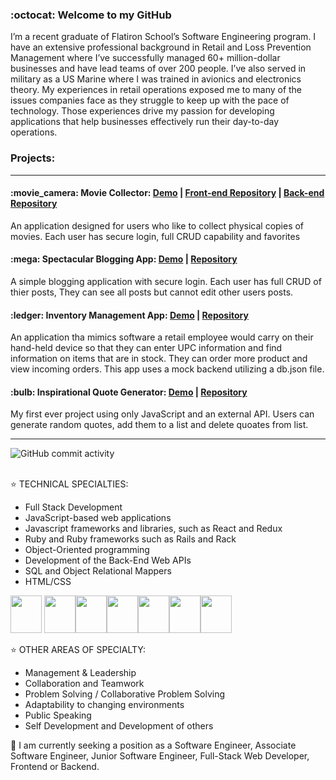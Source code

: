 ### :octocat: Welcome to my GitHub

<!--
**ethan-rodriguez/ethan-rodriguez** is a ✨ _special_ ✨ repository because its `README.md` (this file) appears on your GitHub profile.

Here are some ideas to get you started:

- 🔭 I’m currently working on ...
- 🌱 I’m currently learning ...
- 👯 I’m looking to collaborate on ...
- 🤔 I’m looking for help with ...
- 💬 Ask me about ...
- 📫 How to reach me: ...
- 😄 Pronouns: ...
- ⚡ Fun fact: ...

-->

I’m a recent graduate of Flatiron School’s Software Engineering program. I have an extensive professional background in Retail and Loss Prevention Management where I’ve successfully managed 60+ million-dollar businesses and have lead teams of over 200 people.  I’ve also served in military as a US Marine where I was trained in avionics and electronics theory.  My experiences in retail operations exposed me to many of the issues companies face as they struggle to keep up with the pace of technology.  Those experiences drive my passion for developing applications that help businesses effectively run their day-to-day operations.

<H3>Projects:</H3><hr>
 <h4>:movie_camera:  Movie Collector: <a href='https://youtu.be/O9pT7q1Ku4A' target="_blank" rel="noopener noreferrer" >Demo</a> | <a href='https://github.com/ethan-rodriguez/movie-collector-application' target="_blank" rel="noopener noreferrer">Front-end Repository</a> | <a href='https://github.com/ethan-rodriguez/movie-collector-api' target="_blank" rel="noopener noreferrer">Back-end Repository</a></h4><p>An application designed for users who like to collect physical copies of movies. Each user has secure login, full CRUD capability and favorites</p>
  
<h4>:mega:  Spectacular Blogging App: <a href='https://youtu.be/p-pANUqHjIQ' target="_blank" rel="noopener noreferrer">Demo</a> | <a href='https://github.com/ethan-rodriguez/blog-application' target="_blank" rel="noopener noreferrer">Repository</a> </h4><p>A simple blogging application with secure login. Each user has full CRUD of thier posts, They can see all posts but cannot edit other users posts.</p>

<h4>:ledger:  Inventory Management App: <a href='https://youtu.be/OkBXm5hcZTg' target="_blank" rel="noopener noreferrer">Demo</a> | <a href='https://github.com/ethan-rodriguez/inventory-management-application' target="_blank" rel="noopener noreferrer">Repository</a> </h4><p>An application tha mimics software a retail employee would carry on their hand-held device so that they can enter UPC information and find information on items that are in stock.  They can order more product and view incoming orders.  This app uses a mock backend utilizing a db.json file.</p>

<h4>:bulb:  Inspirational Quote Generator: <a href='https://youtu.be/r3Yv2LutkYE' target="_blank" rel="noopener noreferrer">Demo</a> | <a href='https://github.com/ethan-rodriguez/inspirational-quote-generator' target="_blank" rel="noopener noreferrer">Repository</a> </h4><p>My first ever project using only JavaScript and an external API.  Users can generate random quotes, add them to a list and delete quoates from list.</p>

  <hr />

<img alt="GitHub commit activity" src="https://img.shields.io/github/commit-activity/m/ethan-rodriguez/ethan-rodriguez"><br><br>


⭐️  TECHNICAL SPECIALTIES:
- Full Stack Development
- JavaScript-based web applications
- Javascript frameworks and libraries, such as React and Redux
- Ruby and Ruby frameworks such as Rails and Rack
- Object-Oriented programming
- Development of the Back-End Web APIs
- SQL and Object Relational Mappers
- HTML/CSS

<img src="https://cdn.jsdelivr.net/gh/devicons/devicon/icons/javascript/javascript-original.svg" height="60" width="50" /> <img src="https://cdn.jsdelivr.net/gh/devicons/devicon/icons/react/react-original-wordmark.svg" height="60" width="50"/><img src="https://cdn.jsdelivr.net/gh/devicons/devicon/icons/ruby/ruby-original-wordmark.svg" height="60" width="50" /><img src="https://cdn.jsdelivr.net/gh/devicons/devicon/icons/rails/rails-original-wordmark.svg" height="60" width="50"/><img src="https://cdn.jsdelivr.net/gh/devicons/devicon/icons/html5/html5-original-wordmark.svg" height="60" width="50"/><img src="https://cdn.jsdelivr.net/gh/devicons/devicon/icons/css3/css3-original-wordmark.svg" height="60" width="50"/><img src="https://cdn.jsdelivr.net/gh/devicons/devicon/icons/bootstrap/bootstrap-plain-wordmark.svg" height="60" width="50"/>





⭐️  OTHER AREAS OF SPECIALTY:
- Management & Leadership
- Collaboration and Teamwork
- Problem Solving / Collaborative Problem Solving
- Adaptability to changing environments
- Public Speaking
- Self Development and Development of others

📌  I am currently seeking a  position as a Software Engineer, Associate Software Engineer, Junior Software Engineer, Full-Stack Web Developer, Frontend or Backend.
